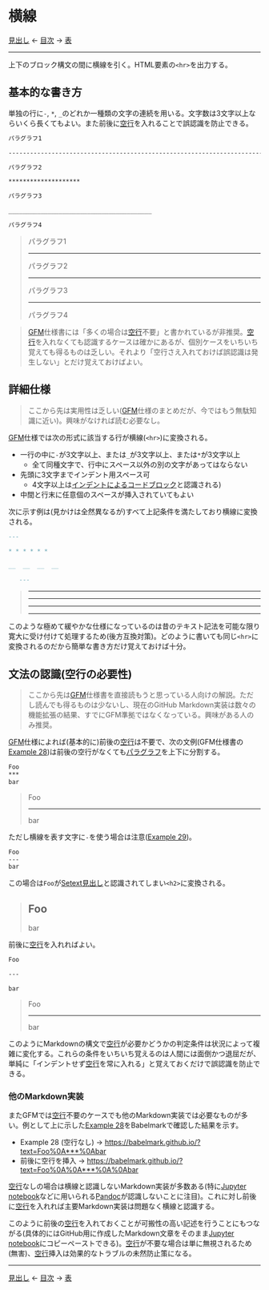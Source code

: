 # 横線

[見出し]
← [目次] →
[表]

------------------------------------------------------------------------

上下のブロック構文の間に横線を引く。HTML要素の`<hr>`を出力する。

## 基本的な書き方

単独の行に`-`, `*`, `_`のどれか一種類の文字の連続を用いる。文字数は3文字以上ならいくら長くてもよい。また前後に[空行]を入れることで誤認識を防止できる。

```markdown
パラグラフ1

------------------------------------------------------------------------

パラグラフ2

********************

パラグラフ3

________________________________________

パラグラフ4
```

> パラグラフ1
> 
> ------------------------------------------------------------------------
> 
> パラグラフ2
> 
> ********************
> 
> パラグラフ3
> 
> ________________________________________
> 
> パラグラフ4

> [GFM]仕様書には「多くの場合は[空行]不要」と書かれているが非推奨。[空行]を入れなくても認識するケースは確かにあるが、個別ケースをいちいち覚えても得るものは乏しい。それより「空行さえ入れておけば誤認識は発生しない」とだけ覚えておけばよい。

## 詳細仕様

> ここから先は実用性は乏しい([GFM]仕様のまとめだが、今ではもう無駄知識に近い)。興味がなければ読む必要なし。

[GFM]仕様では次の形式に該当する行が横線(`<hr>`)に変換される。

* 一行の中に`-`が3文字以上、または`_`が3文字以上、または`*`が3文字以上
    * 全て同種文字で、行中にスペース以外の別の文字があってはならない
* 先頭に3文字までインデント用スペース可
    * 4文字以上は[インデントによるコードブロック]と認識される)
* 中間と行末に任意個のスペースが挿入されていてもよい

次に示す例は(見かけは全然異なるが)すべて上記条件を満たしており横線に変換される。

`````markdown
---

* * * * * *

__  __  __  __

   ---
`````

> ---
> 
> * * * * * *
> 
> __  __  __  __
> 
>    ---

このような極めて緩やかな仕様になっているのは昔のテキスト記法を可能な限り寛大に受け付けて処理するため(後方互換対策)。どのように書いても同じ`<hr>`に変換されるのだから簡単な書き方だけ覚えておけば十分。

## 文法の認識(空行の必要性)

> ここから先は[GFM]仕様書を直接読もうと思っている人向けの解説。ただし読んでも得るものは少ないし、現在のGitHub Markdown実装は数々の機能拡張の結果、すでにGFM準拠ではなくなっている。興味がある人のみ推奨。

[GFM]仕様によれば(基本的に)前後の[空行]は不要で、次の文例(GFM仕様書の[Example 28])は前後の空行がなくても[パラグラフ]を上下に分割する。

```markdown
Foo
***
bar
```

> Foo
> ***
> bar

ただし横線を表す文字に`-`を使う場合は注意([Example 29])。

```markdown
Foo
---
bar
```

この場合は`Foo`が[Setext見出し]と認識されてしまい`<h2>`に変換される。

> Foo
> ---
> bar

前後に[空行]を入れればよい。

```markdown
Foo

---

bar
```

> Foo
> 
> ---
> 
> bar

このようにMarkdownの構文で[空行]が必要かどうかの判定条件は状況によって複雑に変化する。これらの条件をいちいち覚えるのは人間には面倒かつ退屈だが、単純に「インデントせず[空行]を常に入れる」と覚えておくだけで誤認識を防止できる。

### 他のMarkdown実装

またGFMでは[空行]不要のケースでも他のMarkdown実装では必要なものが多い。例として上に示した[Example 28]をBabelmarkで確認した結果を示す。

* Example 28 (空行なし) → https://babelmark.github.io/?text=Foo%0A***%0Abar
* 前後に空行を挿入 → https://babelmark.github.io/?text=Foo%0A%0A***%0A%0Abar

[空行]なしの場合は横線と認識しないMarkdown実装が多数ある(特に[Jupyter notebook]などに用いられる[Pandoc]が認識しないことに注目)。これに対し前後に[空行]を入れれば主要Markdown実装は問題なく横線と認識する。

このように前後の[空行]を入れておくことが可搬性の高い記述を行うことにもつながる(具体的にはGitHub用に作成したMarkdown文章をそのまま[Jupyter notebook]にコピーペーストできる)。[空行]が不要な場合は単に無視されるため(無害)、[空行]挿入は効果的なトラブルの未然防止策になる。

------------------------------------------------------------------------

[見出し]
← [目次] →
[表]

[Example 28]: https://higuma.github.io/github-markdown-guide/gfm/#example-28
[Example 29]: https://higuma.github.io/github-markdown-guide/gfm/#example-29
[GFM]: github-flavored-markdown.md
[Jupyter Notebook]: https://jupyter.org/
[Pandoc]: https://pandoc.org/
[Setext見出し]: headings.md#Setext見出し
[インデントによるコードブロック]: code-blocks.md#インデントによるコードブロック
[パラグラフ]: paragraphs.md
[空行]: characters.md#空行
[表]: tables.md
[見出し]: headings.md
[目次]: index.md
